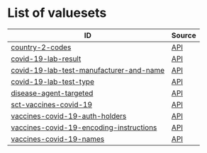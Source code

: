 # List of valuesets

| ID | Source |
| -- | ------ |
| [country-2-codes](country-2-codes.json) | [API](https://dgca-businessrule-service.ezdrav.si/valuesets/02f917a69bf200cad532e468397daa083084ace7886eb2fd200839449713d965) |
| [covid-19-lab-result](covid-19-lab-result.json) | [API](https://dgca-businessrule-service.ezdrav.si/valuesets/2f872ecaa9e649e663f40eb327ea696bbc4b6516cba222b22013c061be03248a) |
| [covid-19-lab-test-manufacturer-and-name](covid-19-lab-test-manufacturer-and-name.json) | [API](https://dgca-businessrule-service.ezdrav.si/valuesets/ac5724724f85b163d58953132e98aa34bf516571e97649df9579fd74d883d326) |
| [covid-19-lab-test-type](covid-19-lab-test-type.json) | [API](https://dgca-businessrule-service.ezdrav.si/valuesets/9587cce5675b5fe6dcb37a98be808073f612067e2367720513ccfd18d34f3f05) |
| [disease-agent-targeted](disease-agent-targeted.json) | [API](https://dgca-businessrule-service.ezdrav.si/valuesets/a3024168311f506aa70bde1d177cb6a1d64bd5643d545d3337be1d48fb86ace2) |
| [sct-vaccines-covid-19](sct-vaccines-covid-19.json) | [API](https://dgca-businessrule-service.ezdrav.si/valuesets/d955b8d269bfc53c2191a2d40a89f65302481c0088d21c4ebe88a5145912a08b) |
| [vaccines-covid-19-auth-holders](vaccines-covid-19-auth-holders.json) | [API](https://dgca-businessrule-service.ezdrav.si/valuesets/def9790bdfe756ab846822b54424b92044edd1b4c40963f6306818737bca6382) |
| [vaccines-covid-19-encoding-instructions](vaccines-covid-19-encoding-instructions.json) | [API](https://dgca-businessrule-service.ezdrav.si/valuesets/4b12accd569eb581c65bec7e2b8cf573121cd48d1efb8e168694d024bbd2fd3f) |
| [vaccines-covid-19-names](vaccines-covid-19-names.json) | [API](https://dgca-businessrule-service.ezdrav.si/valuesets/683f0c023fa58925ff4a55ee43c0dda3433ea4e73de98a7d8718ff8271e72f27) |
